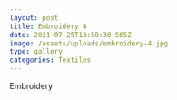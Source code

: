 ```yaml
---
layout: post
title: Embroidery 4
date: 2021-07-25T13:58:30.565Z
image: /assets/uploads/embroidery-4.jpg
type: gallery
categories: Textiles
---
```

Embroidery